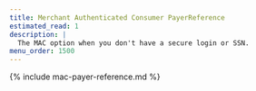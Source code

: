 ```yaml
---
title: Merchant Authenticated Consumer PayerReference
estimated_read: 1
description: |
  The MAC option when you don't have a secure login or SSN.
menu_order: 1500
---
```


{% include mac-payer-reference.md %}
